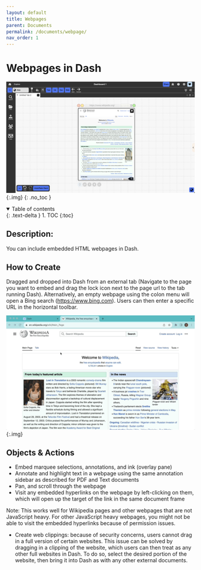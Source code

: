 ```yaml
---
layout: default
title: Webpages
parent: Documents
permalink: /documents/webpage/
nav_order: 1
---
```


# Webpages in Dash

![](../../assets/images/environment/webpage_doc.png){:.img}
{: .no_toc }

<details open markdown="block">
  <summary>
    Table of contents
  </summary>
  {: .text-delta }
1. TOC
{:toc}
</details>

## Description:

You can include embedded HTML webpages in Dash.

## How to Create

Dragged and dropped into Dash from an external tab (Navigate to the page you want to embed and drag the lock icon next to the page url to the tab running Dash). Alternatively, an empty webpage using the colon menu will open a Bing search (https://www.bing.com). Users can then enter a specific URL in the horizontal toolbar.

![](../../assets/gifs/webpage/dash-website-embed.gif){:.img}

## Objects & Actions

- Embed marquee selections, annotations, and ink (overlay pane)
- Annotate and highlight text in a webpage using the same annotation sidebar as described for PDF and Text documents
- Pan, and scroll through the webpage
- Visit any embedded hyperlinks on the webpage by left-clicking on them, which will open up the target of the link in the same document frame

Note: This works well for Wikipedia pages and other webpages that are not JavaScript heavy. For other JavaScript heavy webpages, you might not be able to visit the embedded hyperlinks because of permission issues.

- Create web clippings: because of security concerns, users cannot drag in a full version of certain websites. This issue can be solved by dragging in a clipping of the website, which users can then treat as any other full websites in Dash. To do so, select the desired portion of the website, then bring it into Dash as with any other external documents.
